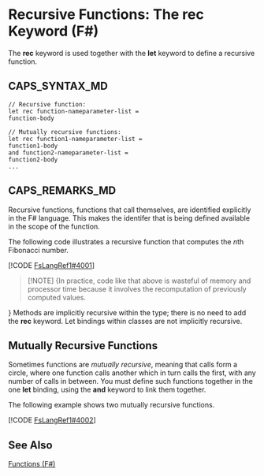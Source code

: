 # Recursive Functions: The rec Keyword (F#)

The **rec** keyword is used together with the **let** keyword to define a recursive function.


## CAPS_SYNTAX_MD

```
// Recursive function:
let rec function-nameparameter-list = 
function-body

// Mutually recursive functions:
let rec function1-nameparameter-list =
function1-body
and function2-nameparameter-list =
function2-body
...
```

## CAPS_REMARKS_MD
Recursive functions, functions that call themselves, are identified explicitly in the F# language. This makes the identifer that is being defined available in the scope of the function.

The following code illustrates a recursive function that computes the *n*th Fibonacci number.

[!CODE [FsLangRef1#4001](../CodeSnippet/VS_Snippets_Fsharp/fslangref1/FSharp/fs/recursivefunctions.fs#4001)]
    
>[!NOTE] {In practice, code like that above is wasteful of memory and processor time because it involves the recomputation of previously computed values.

}
Methods are implicitly recursive within the type; there is no need to add the **rec** keyword. Let bindings within classes are not implicitly recursive.


## Mutually Recursive Functions
Sometimes functions are *mutually recursive*, meaning that calls form a circle, where one function calls another which in turn calls the first, with any number of calls in between. You must define such functions together in the one **let** binding, using the **and** keyword to link them together.

The following example shows two mutually recursive functions.

[!CODE [FsLangRef1#4002](../CodeSnippet/VS_Snippets_Fsharp/fslangref1/FSharp/fs/recursivefunctions.fs#4002)]
    
## See Also
[Functions &#40;F&#35;&#41;](Functions+%28F%23%29.md)

